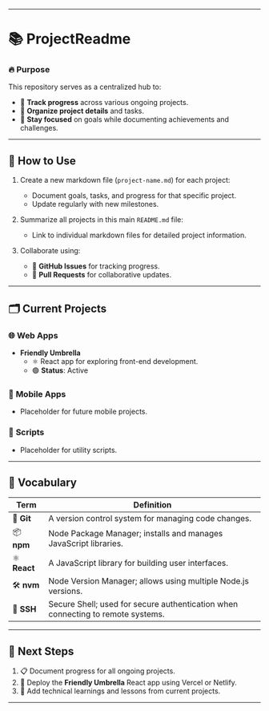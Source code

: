 
---

# 📚 **ProjectReadme**

### 🔥 **Purpose**
This repository serves as a centralized hub to:
- 📝 **Track progress** across various ongoing projects.
- 📂 **Organize project details** and tasks.
- 🚀 **Stay focused** on goals while documenting achievements and challenges.

---

## 🎯 **How to Use**
1. Create a new markdown file (`project-name.md`) for each project:
   - Document goals, tasks, and progress for that specific project.
   - Update regularly with new milestones.

2. Summarize all projects in this main `README.md` file:
   - Link to individual markdown files for detailed project information.

3. Collaborate using:
   - 🐙 **GitHub Issues** for tracking progress.
   - 🤝 **Pull Requests** for collaborative updates.

---

## 🗂️ **Current Projects**
### 🌐 **Web Apps**
- **Friendly Umbrella**  
  - ⚛️ React app for exploring front-end development.
  - 🟢 **Status**: Active  

### 📱 **Mobile Apps**
- Placeholder for future mobile projects.

### 📜 **Scripts**
- Placeholder for utility scripts.

---

## 📖 **Vocabulary**
| **Term**                | **Definition**                                                                          |
|--------------------------|----------------------------------------------------------------------------------------|
| 🐙 **Git**               | A version control system for managing code changes.                                    |
| 📦 **npm**               | Node Package Manager; installs and manages JavaScript libraries.                       |
| ⚛️ **React**             | A JavaScript library for building user interfaces.                                     |
| 🛠️ **nvm**               | Node Version Manager; allows using multiple Node.js versions.                         |
| 🔐 **SSH**               | Secure Shell; used for secure authentication when connecting to remote systems.        |

---

## 🚀 **Next Steps**
1. 📋 Document progress for all ongoing projects.
2. 🚀 Deploy the **Friendly Umbrella** React app using Vercel or Netlify.
3. 🧠 Add technical learnings and lessons from current projects.

---

